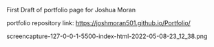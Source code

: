 First Draft of portfolio page for Joshua Moran

portfolio repository link: https://joshmoran501.github.io/Portfolio/

screencapture-127-0-0-1-5500-index-html-2022-05-08-23_12_38.png
